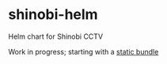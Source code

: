 # shinobi-helm
Helm chart for Shinobi CCTV

Work in progress; starting with a [static bundle](https://github.com/anchorlytics/k8s/tree/shinobi/int/shinobi/)
